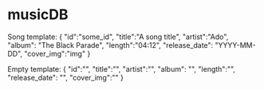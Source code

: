 # musicDB
Song template:
{
    "id":"some_id",
    "title":"A song title",
    "artist":"Ado",
    "album": "The Black Parade",
    "length":"04:12",
    "release_date": "YYYY-MM-DD",
    "cover_img":"img"
}

Empty template:
{
    "id":"",
    "title":"",
    "artist":"",
    "album": "",
    "length":"",
    "release_date": "",
    "cover_img":""
}